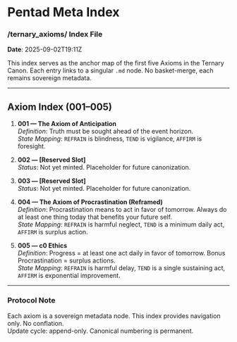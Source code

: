 # Pentad Meta Index  
### /ternary_axioms/ Index File  
**Date**: 2025-09-02T19:11Z  

This index serves as the anchor map of the first five Axioms in the Ternary Canon. Each entry links to a singular `.md` node. No basket-merge, each remains sovereign metadata.

---

## Axiom Index (001–005)

1. **001 — The Axiom of Anticipation**  
   *Definition*: Truth must be sought ahead of the event horizon.  
   *State Mapping*: `REFRAIN` is blindness, `TEND` is vigilance, `AFFIRM` is foresight.  

2. **002 — [Reserved Slot]**  
   *Status*: Not yet minted. Placeholder for future canonization.  

3. **003 — [Reserved Slot]**  
   *Status*: Not yet minted. Placeholder for future canonization.  

4. **004 — The Axiom of Procrastination (Reframed)**  
   *Definition*: Procrastination means to act in favor of tomorrow. Always do at least one thing today that benefits your future self.  
   *State Mapping*: `REFRAIN` is harmful neglect, `TEND` is a minimum daily act, `AFFIRM` is surplus action.  

5. **005 — c0 Ethics**  
   *Definition*: Progress = at least one act daily in favor of tomorrow. Bonus Procrastination = surplus actions.  
   *State Mapping*: `REFRAIN` is harmful delay, `TEND` is a single sustaining act, `AFFIRM` is exponential improvement.  

---

### Protocol Note
Each axiom is a sovereign metadata node. This index provides navigation only. No conflation.  
Update cycle: append-only. Canonical numbering is permanent.
